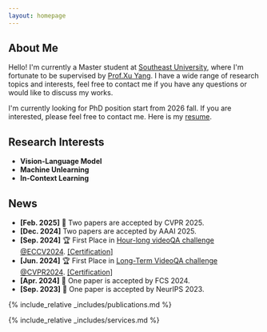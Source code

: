 ```yaml
---
layout: homepage
---
```


## About Me

Hello! I'm currently a Master student at [Southeast University](https://www.seu.edu.cn/), where I'm fortunate to be supervised by [Prof.Xu Yang](https://yxpalmweb.github.io/). I have a wide range of research topics and interests, feel free to contact me if you have any questions or would like to discuss my works.

I'm currently looking for PhD position start from 2026 fall. If you are interested, please feel free to contact me. Here is my [resume](./assets/files/wuyongliang_resume.pdf).

## Research Interests
- **Vision-Language Model**
- **Machine Unlearning**
- **In-Context Learning**

## News
- **[Feb. 2025]** 🎉 Two papers are accepted by CVPR 2025.
- **[Dec. 2024]** Two papers are accepted by AAAI 2025.
- **[Sep. 2024]** 🏆 First Place in [Hour-long videoQA challenge @ECCV2024](https://ptchallenge-workshop.github.io/). [\[Certification\]](./assets/img/hourlong.pdf)
- **[Jun. 2024]** 🏆 First Place in [Long-Term VideoQA challenge @CVPR2024](https://sites.google.com/view/loveucvpr24/track1). [\[Certification\]](./assets/img/moivechat.pdf)
- **[Apr. 2024]** 🎉 One paper is accepted by FCS 2024.
- **[Sep. 2023]** 🎉 One paper is accepted by NeurIPS 2023.

{% include_relative _includes/publications.md %}

{% include_relative _includes/services.md %}



<script type='text/javascript' id='clustrmaps' src='//cdn.clustrmaps.com/map_v2.js?cl=ffffff&w=300&t=tt&d=ObqgpeoqT1b3O21DlyRV6L2rujBvm3r-Lpod84URhy0&cmn=3acc3a&cmo=3acc3a&co=2d78ad&ct=ffffff'></script>
